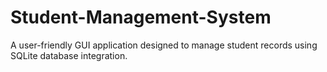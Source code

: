 # Student-Management-System
A user-friendly GUI application designed to manage student records using SQLite database integration.
